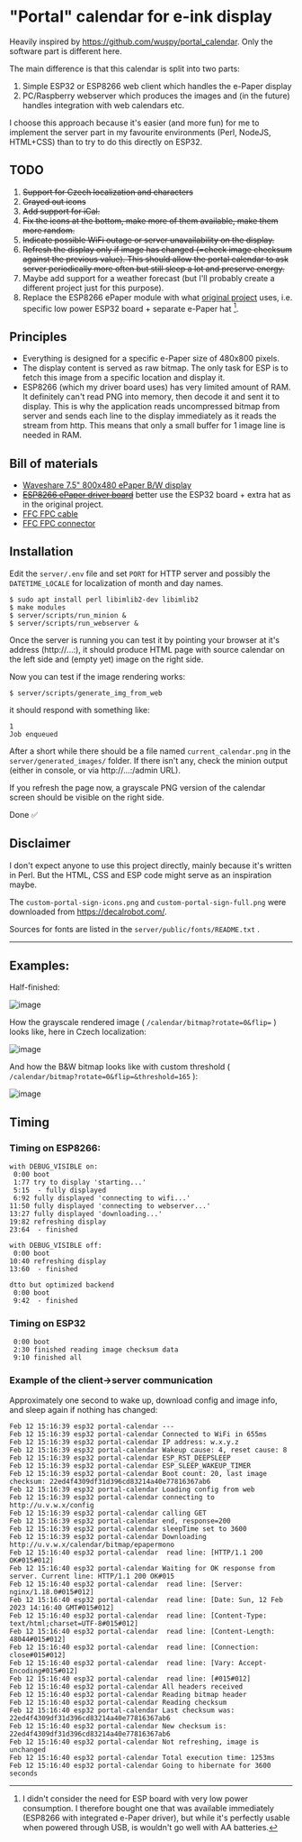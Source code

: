 # "Portal" calendar for e-ink display

Heavily inspired by https://github.com/wuspy/portal_calendar. Only the software part is different here.

The main difference is that this calendar is split into two parts:
 1. Simple ESP32 or ESP8266 web client which handles the e-Paper display
 2. PC/Raspberry webserver which produces the images and (in the future) handles integration with web calendars etc.
 
I choose this approach because it's easier (and more fun) for me to implement the server part in my favourite environments (Perl, NodeJS, HTML+CSS) than to try to do this directly on ESP32.

## TODO

1. ~~Support for Czech localization and characters~~
1. ~~Grayed out icons~~
1. ~~Add support for iCal.~~
1. ~~Fix the icons at the bottom, make more of them available, make them more random.~~
1. ~~Indicate possible WiFi outage or server unavailability on the display.~~
1. ~~Refresh the display only if image has changed (=check image checksum against the previous value). This should allow the portal calendar to ask server periodically more often but still sleep a lot and preserve energy.~~
1. Maybe add support for a weather forecast (but I'll probably create a different project just for this purpose).
1. Replace the ESP8266 ePaper module with what [original project](https://github.com/wuspy/portal_calendar) uses, i.e. specific low power ESP32 board + separate e-Paper hat [^1].

[^1]: I didn't consider the need for ESP board with very low power consumption. I therefore bought one that was available immediately (ESP8266 with integrated e-Paper driver), but while it's perfectly usable when powered through USB, is wouldn't go well with AA batteries.

## Principles

* Everything is designed for a specific e-Paper size of 480x800 pixels. 
* The display content is served as raw bitmap. The only task for ESP is to fetch this image from a specific location and display it.
* ESP8266 (which my driver board uses) has very limited amount of RAM. It definitely can't read PNG into memory, then decode it and sent it to display. This is why the application reads uncompressed bitmap from server and sends each line to the display immediately as it reads the stream from http. This means that only a small buffer for 1 image line is needed in RAM.

## Bill of materials

* [Waveshare 7.5" 800x480 ePaper B/W display](https://www.laskakit.cz/waveshare-7-5--640x384-epaper-raw-displej-bw/)
* ~~[ESP8266 ePaper driver board](https://www.laskakit.cz/waveshare-esp8266-e-paper-raw-panel-driver-board/)~~ better use the ESP32 board + extra hat as in the original project.
* [FFC FPC cable](https://www.laskakit.cz/ffc-fpc-nestineny-flexibilni-kabel-awm-20624-80c-60v-0-5mm-24pin--20cm/)
* [FFC FPC connector](https://www.laskakit.cz/laskakit-e-paper-ffc-fpc-24pin-atapter/)

## Installation 

Edit the `server/.env` file and set `PORT` for HTTP server and possibly the `DATETIME_LOCALE` for localization of month and day names.

```
$ sudo apt install perl libimlib2-dev libimlib2
$ make modules
$ server/scripts/run_minion &
$ server/scripts/run_webserver &
```

Once the server is running you can test it by pointing your browser at it's address (http://...:<PORT>), it should produce HTML page with source calendar on the left side and (empty yet) image on the right side.

Now you can test if the image rendering works:

```
$ server/scripts/generate_img_from_web
```

it should respond with something like:

```
1
Job enqueued
```

After a short while there should be a file named `current_calendar.png` in the `server/generated_images/` folder. If there isn't any, check the minion output (either in console, or via http://...:<PORT>/admin URL).

If you refresh the page now, a grayscale PNG version of the calendar screen should be visible on the right side.

Done ✅

## Disclaimer

I don't expect anyone to use this project directly, mainly because it's written in Perl. But the HTML, CSS and ESP code might serve as an inspiration maybe.

The `custom-portal-sign-icons.png` and `custom-portal-sign-full.png` were downloaded from https://decalrobot.com/. 

Sources for fonts are listed in the `server/public/fonts/README.txt` .

---

## Examples:

Half-finished:

![image](https://user-images.githubusercontent.com/16558674/214158618-31573f8c-0cd9-4471-a230-aabc3bd393cd.png)

How the grayscale rendered image ( `/calendar/bitmap?rotate=0&flip=` ) looks like, here in Czech localization:

![image](https://user-images.githubusercontent.com/16558674/214332528-8c96e01c-c7d5-4c95-8720-1074089cf5d4.png)

And how the B&W bitmap looks like with custom threshold ( `/calendar/bitmap?rotate=0&flip=&threshold=165` ):

![image](https://user-images.githubusercontent.com/16558674/214617604-5f2b534c-2f68-4d9c-8866-10e8eeeff591.png)


## Timing

### Timing on ESP8266:

```
with DEBUG_VISIBLE on:
 0:00 boot
 1:77 try to display 'starting...'
 5:15  - fully displayed
 6:92 fully displayed 'connecting to wifi...'
11:50 fully displayed 'connecting to webserver...'
13:27 fully displayed 'downloading...'
19:82 refreshing display
23:64  - finished

with DEBUG_VISIBLE off:
 0:00 boot
10:40 refreshing display
13:60  - finished

dtto but optimized backend
 0:00 boot
 9:42  - finished
```

### Timing on ESP32
```
 0:00 boot
 2:30 finished reading image checksum data
 9:10 finished all
```
 
### Example of the client->server communication

Approximately one second to wake up, download config and image info, and sleep again if nothing has changed:
```
Feb 12 15:16:39 esp32 portal-calendar ﻿---
Feb 12 15:16:39 esp32 portal-calendar ﻿Connected to WiFi in 655ms
Feb 12 15:16:39 esp32 portal-calendar ﻿IP address: w.x.y.z
Feb 12 15:16:39 esp32 portal-calendar ﻿Wakeup cause: 4, reset cause: 8
Feb 12 15:16:39 esp32 portal-calendar ﻿ESP_RST_DEEPSLEEP
Feb 12 15:16:39 esp32 portal-calendar ﻿ESP_SLEEP_WAKEUP_TIMER
Feb 12 15:16:39 esp32 portal-calendar ﻿Boot count: 20, last image checksum: 22ed4f4309df31d396cd83214a40e77816367ab6
Feb 12 15:16:39 esp32 portal-calendar ﻿Loading config from web
Feb 12 15:16:39 esp32 portal-calendar ﻿connecting to http://u.v.w.x/config
Feb 12 15:16:39 esp32 portal-calendar ﻿calling GET
Feb 12 15:16:39 esp32 portal-calendar ﻿end, response=200
Feb 12 15:16:39 esp32 portal-calendar ﻿sleepTime set to 3600
Feb 12 15:16:39 esp32 portal-calendar ﻿Downloading http://u.v.w.x/calendar/bitmap/epapermono
Feb 12 15:16:40 esp32 portal-calendar ﻿ read line: [HTTP/1.1 200 OK#015#012]
Feb 12 15:16:40 esp32 portal-calendar ﻿Waiting for OK response from server. Current line: HTTP/1.1 200 OK#015
Feb 12 15:16:40 esp32 portal-calendar ﻿ read line: [Server: nginx/1.18.0#015#012]
Feb 12 15:16:40 esp32 portal-calendar ﻿ read line: [Date: Sun, 12 Feb 2023 14:16:40 GMT#015#012]
Feb 12 15:16:40 esp32 portal-calendar ﻿ read line: [Content-Type: text/html;charset=UTF-8#015#012]
Feb 12 15:16:40 esp32 portal-calendar ﻿ read line: [Content-Length: 48044#015#012]
Feb 12 15:16:40 esp32 portal-calendar ﻿ read line: [Connection: close#015#012]
Feb 12 15:16:40 esp32 portal-calendar ﻿ read line: [Vary: Accept-Encoding#015#012]
Feb 12 15:16:40 esp32 portal-calendar ﻿ read line: [#015#012]
Feb 12 15:16:40 esp32 portal-calendar ﻿All headers received
Feb 12 15:16:40 esp32 portal-calendar ﻿Reading bitmap header
Feb 12 15:16:40 esp32 portal-calendar ﻿Reading checksum
Feb 12 15:16:40 esp32 portal-calendar ﻿Last checksum was: 22ed4f4309df31d396cd83214a40e77816367ab6
Feb 12 15:16:40 esp32 portal-calendar ﻿New checksum is: 22ed4f4309df31d396cd83214a40e77816367ab6
Feb 12 15:16:40 esp32 portal-calendar ﻿Not refreshing, image is unchanged
Feb 12 15:16:40 esp32 portal-calendar ﻿Total execution time: 1253ms
Feb 12 15:16:40 esp32 portal-calendar ﻿Going to hibernate for 3600 seconds
```
